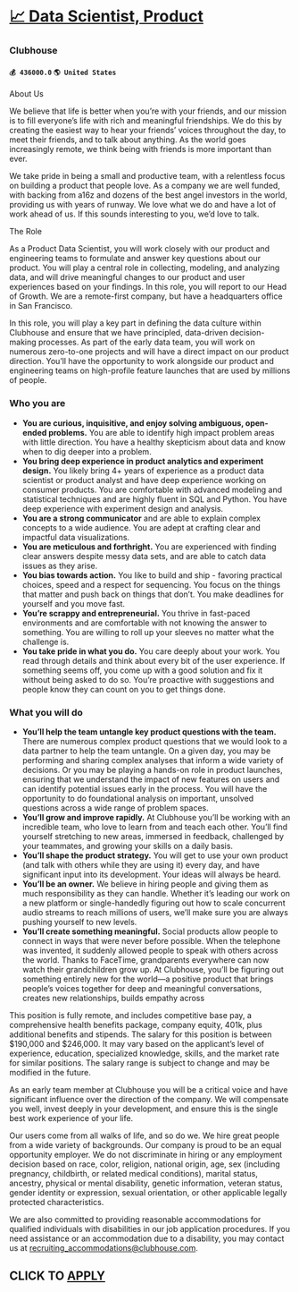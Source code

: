 # [📈 Data Scientist, Product](https://www.remotewlb.com/apply/data-scientist-product-81572)  
### Clubhouse  
#### `💰 436000.0` `🌎 United States`  

About Us

We believe that life is better when you’re with your friends, and our mission is to fill everyone’s life with rich and meaningful friendships. We do this by creating the easiest way to hear your friends’ voices throughout the day, to meet their friends, and to talk about anything. As the world goes increasingly remote, we think being with friends is more important than ever.

We take pride in being a small and productive team, with a relentless focus on building a product that people love. As a company we are well funded, with backing from a16z and dozens of the best angel investors in the world, providing us with years of runway. We love what we do and have a lot of work ahead of us. If this sounds interesting to you, we’d love to talk.

The Role

As a Product Data Scientist, you will work closely with our product and engineering teams to formulate and answer key questions about our product. You will play a central role in collecting, modeling, and analyzing data, and will drive meaningful changes to our product and user experiences based on your findings. In this role, you will report to our Head of Growth. We are a remote-first company, but have a headquarters office in San Francisco.

In this role, you will play a key part in defining the data culture within Clubhouse and ensure that we have principled, data-driven decision-making processes. As part of the early data team, you will work on numerous zero-to-one projects and will have a direct impact on our product direction. You’ll have the opportunity to work alongside our product and engineering teams on high-profile feature launches that are used by millions of people.

### Who you are

  *  **You are curious, inquisitive, and enjoy solving ambiguous, open-ended problems.** You are able to identify high impact problem areas with little direction. You have a healthy skepticism about data and know when to dig deeper into a problem. 
  * **You bring deep experience in product analytics and experiment design.** You likely bring 4+ years of experience as a product data scientist or product analyst and have deep experience working on consumer products. You are comfortable with advanced modeling and statistical techniques and are highly fluent in SQL and Python. You have deep experience with experiment design and analysis. 
  * **You are a strong communicator** and are able to explain complex concepts to a wide audience. You are adept at crafting clear and impactful data visualizations. 
  * **You are meticulous and forthright.** You are experienced with finding clear answers despite messy data sets, and are able to catch data issues as they arise. 
  * **You bias towards action.** You like to build and ship - favoring practical choices, speed and a respect for sequencing. You focus on the things that matter and push back on things that don’t. You make deadlines for yourself and you move fast.
  *  **You’re scrappy and entrepreneurial.** You thrive in fast-paced environments and are comfortable with not knowing the answer to something. You are willing to roll up your sleeves no matter what the challenge is.
  *  **You take pride in what you do.** You care deeply about your work. You read through details and think about every bit of the user experience. If something seems off, you come up with a good solution and fix it without being asked to do so. You’re proactive with suggestions and people know they can count on you to get things done.

### What you will do

  *  **You’ll help the team untangle key product questions with the team.** There are numerous complex product questions that we would look to a data partner to help the team untangle. On a given day, you may be performing and sharing complex analyses that inform a wide variety of decisions. Or you may be playing a hands-on role in product launches, ensuring that we understand the impact of new features on users and can identify potential issues early in the process. You will have the opportunity to do foundational analysis on important, unsolved questions across a wide range of problem spaces. 
  * **You’ll grow and improve rapidly.** At Clubhouse you’ll be working with an incredible team, who love to learn from and teach each other. You’ll find yourself stretching to new areas, immersed in feedback, challenged by your teammates, and growing your skills on a daily basis.
  *  **You’ll shape the product strategy.** You will get to use your own product (and talk with others while they are using it) every day, and have significant input into its development. Your ideas will always be heard.
  *  **You’ll be an owner.** We believe in hiring people and giving them as much responsibility as they can handle. Whether it’s leading our work on a new platform or single-handedly figuring out how to scale concurrent audio streams to reach millions of users, we’ll make sure you are always pushing yourself to new levels.
  *  **You’ll create something meaningful.** Social products allow people to connect in ways that were never before possible. When the telephone was invented, it suddenly allowed people to speak with others across the world. Thanks to FaceTime, grandparents everywhere can now watch their grandchildren grow up. At Clubhouse, you’ll be figuring out something entirely new for the world—a positive product that brings people’s voices together for deep and meaningful conversations, creates new relationships, builds empathy across 

This position is fully remote, and includes competitive base pay, a comprehensive health benefits package, company equity, 401k, plus additional benefits and stipends. The salary for this position is between $190,000 and $246,000. It may vary based on the applicant’s level of experience, education, specialized knowledge, skills, and the market rate for similar positions. The salary range is subject to change and may be modified in the future.

As an early team member at Clubhouse you will be a critical voice and have significant influence over the direction of the company. We will compensate you well, invest deeply in your development, and ensure this is the single best work experience of your life.

Our users come from all walks of life, and so do we. We hire great people from a wide variety of backgrounds. Our company is proud to be an equal opportunity employer. We do not discriminate in hiring or any employment decision based on race, color, religion, national origin, age, sex (including pregnancy, childbirth, or related medical conditions), marital status, ancestry, physical or mental disability, genetic information, veteran status, gender identity or expression, sexual orientation, or other applicable legally protected characteristics.

We are also committed to providing reasonable accommodations for qualified individuals with disabilities in our job application procedures. If you need assistance or an accommodation due to a disability, you may contact us at recruiting_accommodations@clubhouse.com.

  
## CLICK TO [APPLY](https://www.remotewlb.com/apply/data-scientist-product-81572)


